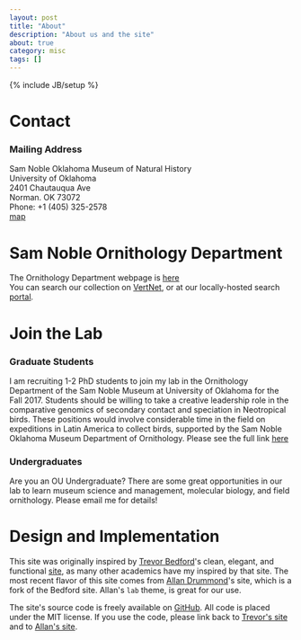 ```yaml
---
layout: post
title: "About"
description: "About us and the site"
about: true
category: misc
tags: []
---
```

{% include JB/setup %}

<a name="purpose"></a>

# Contact

### Mailing Address
Sam Noble Oklahoma Museum of Natural History<br/>
University of Oklahoma<br/>
2401 Chautauqua Ave<br/>
Norman. OK 73072<br/>
Phone: +1 (405) 325-2578 <br/>
[map](https://www.google.com/maps/@35.1945078,-97.4511551,17z)

<div class="bigspacer"></div>

# Sam Noble Ornithology Department
The Ornithology Department webpage is [here](http://samnoblemuseum.ou.edu/collections-and-research/ornithology/)<br/>
You can search our collection on [VertNet](http://vertnet.org/), or at our locally-hosted search [portal](http://samnoblemuseum.ou.edu/collections-and-research/ornithology/ornithology-database/).

<div class="bigspacer"></div>


# Join the Lab

### Graduate Students
I am recruiting 1-2 PhD students to join my lab in the Ornithology Department of the Sam Noble Museum at University of Oklahoma for the Fall 2017. Students should be willing to take a creative leadership role in the comparative genomics of secondary contact and speciation in Neotropical birds. These positions would involve considerable time in the field on expeditions in Latin America to collect birds, supported by the Sam Noble Oklahoma Museum Department of Ornithology.
Please see the full link [here](/blog/recruit)

### Undergraduates
Are you an OU Undergraduate? There are some great opportunities in our lab to learn museum science and management, molecular biology, and field ornithology. Please email me for details!

<div class="bigspacer"></div>


# Design and Implementation

This site was originally  inspired by [Trevor Bedford]'s clean, elegant, and functional [site], as many other academics have my inspired by that site. The most recent flavor of this site comes from [Allan Drummond]'s site, which is a fork of the Bedford site. Allan's `lab` theme, is great for our use. 

The site's source code is freely available on [GitHub]. All code is placed under the MIT license. If you use the code, please link back to [Trevor's site](http://bedford.io) and to [Allan's site](http://drummondlab.org/about.html).

[Trevor Bedford]: http://bedford.io/team/trevor-bedford/
[site]: http://bedford.io
[Allan Drummond]: http://drummondlab.org/
[GitHub]: http://github.com/
[Less]: http://lesscss.org/
[Sass]: http://sass-lang.com/
[Google Fonts]: http://www.google.com/fonts
[Open Sans]: https://www.google.com/fonts/specimen/Open+Sans

